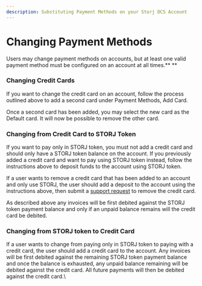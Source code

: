 ```yaml
---
description: Substituting Payment Methods on your Storj DCS Account
---
```


# Changing Payment Methods

Users may change payment methods on accounts, but at least one valid payment method must be configured on an account at all times.** **

### **Changing Credit Cards**

If you want to change the credit card on an account, follow the process outlined above to add a second card under Payment Methods, Add Card.

Once a second card has been added, you may select the new card as the Default card.  It will now be possible to remove the other card.

### **Changing from Credit Card to STORJ Token**

If you want to pay only in STORJ token, you must not add a credit card and should only have a STORJ token balance on the account. If you previously added a credit card and want to pay using STORJ token instead, follow the instructions above to deposit funds to the account using STORJ token.

If a user wants to remove a credit card that has been added to an account and only use STORJ, the user should add a deposit to the account using the instructions above, then submit a [support request](https://supportdcs.storj.io/hc/en-us/requests/new) to remove the credit card.

As described above any invoices will be first debited against the STORJ token payment balance and only if an unpaid balance remains will the credit card be debited.

### **Changing from STORJ token to Credit Card**

If a user wants to change from paying only in STORJ token to paying with a credit card, the user should add a credit card to the account. Any invoices will be first debited against the remaining STORJ token payment balance and once the balance is exhausted, any unpaid balance remaining will be debited against the credit card. All future payments will then be debited against the credit card.\
